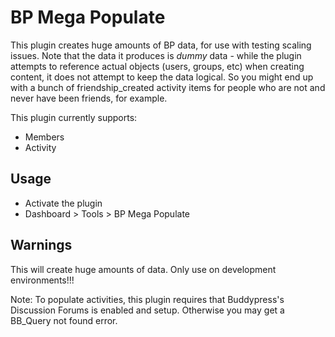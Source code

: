 # BP Mega Populate

This plugin creates huge amounts of BP data, for use with testing scaling issues. Note that the data it produces is *dummy* data - while the plugin attempts to reference actual objects (users, groups, etc) when creating content, it does not attempt to keep the data logical. So you might end up with a bunch of friendship_created activity items for people who are not and never have been friends, for example.

This plugin currently supports:

- Members
- Activity

## Usage

- Activate the plugin
- Dashboard > Tools > BP Mega Populate

## Warnings

This will create huge amounts of data. Only use on development environments!!!

Note:
To populate activities, this plugin requires that Buddypress's Discussion Forums is enabled and setup. Otherwise you may get a BB_Query not found error.
